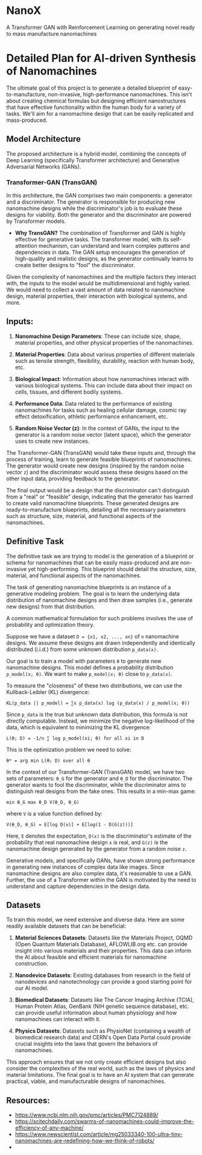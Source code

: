 # NanoX
A Transformer GAN with Reinforcement Learning on generating novel ready to mass manufacture nanomachines

# Detailed Plan for AI-driven Synthesis of Nanomachines

The ultimate goal of this project is to generate a detailed blueprint of easy-to-manufacture, non-invasive, high-performance nanomachines. This isn't about creating chemical formulas but designing efficient nanostructures that have effective functionality within the human body for a variety of tasks. We'll aim for a nanomachine design that can be easily replicated and mass-produced.

## Model Architecture
The proposed architecture is a hybrid model, combining the concepts of Deep Learning (specifically Transformer architecture) and Generative Adversarial Networks (GANs).



### Transformer-GAN (TransGAN)
In this architecture, the GAN comprises two main components: a generator and a discriminator. The generator is responsible for producing new nanomachine designs while the discriminator's job is to evaluate these designs for viability. Both the generator and the discriminator are powered by Transformer models.

- **Why TransGAN?** The combination of Transformer and GAN is highly effective for generative tasks. The transformer model, with its self-attention mechanism, can understand and learn complex patterns and dependencies in data. The GAN setup encourages the generation of high-quality and realistic designs, as the generator continually learns to create better designs to "fool" the discriminator.

Given the complexity of nanomachines and the multiple factors they interact with, the inputs to the model would be multidimensional and highly varied. We would need to collect a vast amount of data related to nanomachine design, material properties, their interaction with biological systems, and more. 

## Inputs:

1. **Nanomachine Design Parameters**: These can include size, shape, material properties, and other physical properties of the nanomachines.

2. **Material Properties**: Data about various properties of different materials such as tensile strength, flexibility, durability, reaction with human body, etc.

3. **Biological Impact**: Information about how nanomachines interact with various biological systems. This can include data about their impact on cells, tissues, and different bodily systems.

4. **Performance Data**: Data related to the performance of existing nanomachines for tasks such as healing cellular damage, cosmic ray effect detoxification, athletic performance enhancement, etc.

5. **Random Noise Vector (z)**: In the context of GANs, the input to the generator is a random noise vector (latent space), which the generator uses to create new instances.

The Transformer-GAN (TransGAN) would take these inputs and, through the process of training, learn to generate feasible blueprints of nanomachines. The generator would create new designs (inspired by the random noise vector `z`) and the discriminator would assess these designs based on the other input data, providing feedback to the generator.

The final output would be a design that the discriminator can't distinguish from a "real" or "feasible" design, indicating that the generator has learned to create valid nanomachine blueprints. These generated designs are ready-to-manufacture blueprints, detailing all the necessary parameters such as structure, size, material, and functional aspects of the nanomachines.

## Definitive Task
The definitive task we are trying to model is the generation of a blueprint or schema for nanomachines that can be easily mass-produced and are non-invasive yet high-performing. This blueprint should detail the structure, size, material, and functional aspects of the nanomachines.

The task of generating nanomachine blueprints is an instance of a generative modeling problem. The goal is to learn the underlying data distribution of nanomachine designs and then draw samples (i.e., generate new designs) from that distribution. 

A common mathematical formulation for such problems involves the use of probability and optimization theory.

Suppose we have a dataset `D = {x1, x2, ..., xn}` of `n` nanomachine designs. We assume these designs are drawn independently and identically distributed (i.i.d.) from some unknown distribution `p_data(x)`.

Our goal is to train a model with parameters `θ` to generate new nanomachine designs. This model defines a probability distribution `p_model(x; θ)`. We want to make `p_model(x; θ)` close to `p_data(x)`.

To measure the "closeness" of these two distributions, we can use the Kullback-Leibler (KL) divergence:

`KL(p_data || p_model) = ∑x p_data(x) log (p_data(x) / p_model(x; θ))`

Since `p_data` is the true but unknown data distribution, this formula is not directly computable. Instead, we minimize the negative log-likelihood of the data, which is equivalent to minimizing the KL divergence:

`L(θ; D) = -1/n ∑ log p_model(xi; θ) for all xi in D`

This is the optimization problem we need to solve:

`θ* = arg min L(θ; D) over all θ`

In the context of our Transformer-GAN (TransGAN) model, we have two sets of parameters: `θ_G` for the generator and `θ_D` for the discriminator. The generator wants to fool the discriminator, while the discriminator aims to distinguish real designs from the fake ones. This results in a min-max game:

`min θ_G max θ_D V(θ_D, θ_G)`

where `V` is a value function defined by:

`V(θ_D, θ_G) = E[log D(x)] + E[log(1 - D(G(z)))]`

Here, `E` denotes the expectation, `D(x)` is the discriminator's estimate of the probability that real nanomachine design `x` is real, and `G(z)` is the nanomachine design generated by the generator from a random noise `z`.

Generative models, and specifically GANs, have shown strong performance in generating new instances of complex data like images. Since nanomachine designs are also complex data, it's reasonable to use a GAN. Further, the use of a Transformer within the GAN is motivated by the need to understand and capture dependencies in the design data.


## Datasets
To train this model, we need extensive and diverse data. Here are some readily available datasets that can be beneficial:

1. **Material Sciences Datasets**: Datasets like the Materials Project, OQMD (Open Quantum Materials Database), AFLOWLIB.org etc. can provide insight into various materials and their properties. This data can inform the AI about feasible and efficient materials for nanomachine construction.

2. **Nanodevice Datasets**: Existing databases from research in the field of nanodevices and nanotechnology can provide a good starting point for our AI model.

3. **Biomedical Datasets**: Datasets like The Cancer Imaging Archive (TCIA), Human Protein Atlas, GenBank (NIH genetic sequence database), etc. can provide useful information about human physiology and how nanomachines can interact with it.

4. **Physics Datasets**: Datasets such as PhysioNet (containing a wealth of biomedical research data) and CERN's Open Data Portal could provide crucial insights into the laws that govern the behaviors of nanomachines.

This approach ensures that we not only create efficient designs but also consider the complexities of the real world, such as the laws of physics and material limitations. The final goal is to have an AI system that can generate practical, viable, and manufacturable designs of nanomachines.

## Resources:

* https://www.ncbi.nlm.nih.gov/pmc/articles/PMC7124889/
* https://scitechdaily.com/swarms-of-nanomachines-could-improve-the-efficiency-of-any-machine/
* https://www.newscientist.com/article/mg25033340-100-ultra-tiny-nanomachines-are-redefining-how-we-think-of-robots/
* 
